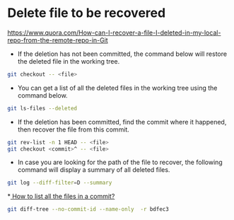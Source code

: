 # Delete file to be recovered

https://www.quora.com/How-can-I-recover-a-file-I-deleted-in-my-local-repo-from-the-remote-repo-in-Git

* If the deletion has not been committed, the command below will restore the deleted file in the working tree.

```sh
git checkout -- <file>
```

* You can get a list of all the deleted files in the working tree using the command below.

```sh
git ls-files --deleted
```


* If the deletion has been committed, find the commit where it happened, then recover the file from this commit.

```sh
git rev-list -n 1 HEAD -- <file>
git checkout <commit>^ -- <file>
```

* In case you are looking for the path of the file to recover, the following command will display a summary of all deleted files.

```sh
git log --diff-filter=D --summary
```

*[ How to list all the files in a commit?](https://stackoverflow.com/questions/424071/how-to-list-all-the-files-in-a-commit)

```sh
git diff-tree --no-commit-id --name-only  -r bdfec3
```
